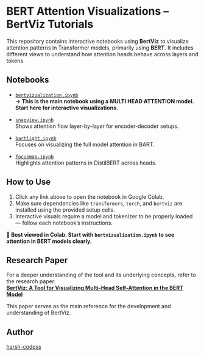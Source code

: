 # BERT Attention Visualizations – BertViz Tutorials

This repository contains interactive notebooks using **BertViz** to visualize attention patterns in Transformer models, primarily using **BERT**. It includes different views to understand how attention heads behave across layers and tokens

## Notebooks

- [`bertvizualization.ipynb`](https://colab.research.google.com/github/harsh-codess/BERT-VIZ/blob/main/bertvizualization.ipynb)  
  **→ This is the main notebook using a MULTI HEAD ATTENTION model. Start here for interactive visualizations.**

- [`snapview.ipynb`](https://colab.research.google.com/github/harsh-codess/BERT-VIZ/blob/main/snapview.ipynb)  
  Shows attention flow layer-by-layer for encoder-decoder setups.

- [`bartlight.ipynb`](https://colab.research.google.com/github/harsh-codess/BERT-VIZ/blob/main/bartlight.ipynb)  
  Focuses on visualizing the full model attention in BART.

- [`focusmap.ipynb`](https://colab.research.google.com/github/harsh-codess/BERT-VIZ/blob/main/focusmap.ipynb)  
  Highlights attention patterns in DistilBERT across heads.

## How to Use

1. Click any link above to open the notebook in Google Colab.  
2. Make sure dependencies like `transformers`, `torch`, and `bertviz` are installed using the provided setup cells.  
3. Interactive visuals require a model and tokenizer to be properly loaded — follow each notebook’s instructions.

**🔁 Best viewed in Colab. Start with `bertvizualization.ipynb` to see attention in BERT models clearly.**

## Research Paper

For a deeper understanding of the tool and its underlying concepts, refer to the research paper:  
[**BertViz: A Tool for Visualizing Multi-Head Self-Attention in the BERT Model**](https://www.researchgate.net/publication/335701441_BertViz_A_Tool_for_Visualizing_Multi-Head_Self-Attention_in_the_BERT_Model)

This paper serves as the main reference for the development and understanding of BertViz.

## Author

[harsh-codess](https://github.com/harsh-codess)





